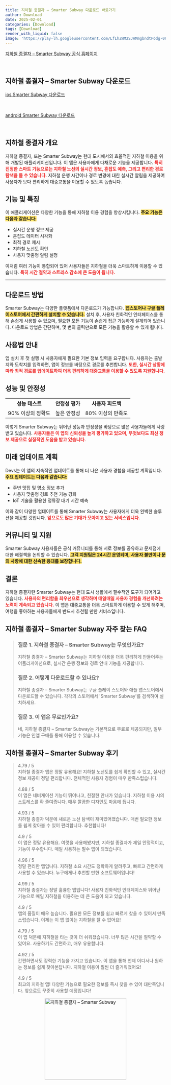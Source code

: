 ```yaml
---
title: 지하철 종결자 – Smarter Subway 다운로드 바로가기
author: Download
date: 2025-02-01
categories: [Download]
tags: [Download]
render_with_liquid: false
image: 'https://play-lh.googleusercontent.com/LfLhZWM2SJAMmgbndtPodg-09CvX_L58AjnrFX0ZDpE7zPNxjS8A0hhJ6XwL_vo4cg=s256-rw'
---
```

<p><a class='click-button' title='지하철 종결자 – Smarter Subway' href='https://apps.microsoft.com/detail/9nblgggz602n?hl=ko-KR&gl=KR' rel='nofollow'>지하철 종결자 – Smarter Subway 공식 홈페이지</a></p><br>
<h2 id='지하철 종결자 – Smarter Subway_다운로드'>지하철 종결자 – Smarter Subway 다운로드</h2>
<p><a class="click-button ios" title="Smarter Subway 다운로드" href="https://apps.apple.com/kr/app/%EC%A7%80%ED%95%98%EC%B2%A0-%EC%A2%85%EA%B2%B0%EC%9E%90-smarter-subway/id580488128" rel="nofollow">ios Smarter Subway 다운로드</a></p><br>
<p><a class="click-button android" title="Smarter Subway 다운로드" href="https://play.google.comhttps://play.google.com/store/apps/details?id=teamDoppelGanger.SmarterSubway" rel="nofollow">android Smarter Subway 다운로드</a></p><br>


<h2 id='지하철 종결자 개요'>지하철 종결자 개요</h2>

<p>지하철 종결자, 또는 Smarter Subway는 현대 도시에서의 효율적인 지하철 이용을 위해 개발된 애플리케이션입니다. 이 앱은 사용자에게 다채로운 기능을 제공합니다. <b><span style="color: #ee2323;">특히 진정한 스마트 기능으로는 지하철 노선의 실시간 정보, 혼잡도 예측, 그리고 편리한 경로 탐색을 들 수 있습니다.</span></b> 지하철 운행 시간이나 경로 변경에 대한 실시간 알림을 제공하여 사용자가 보다 편리하게 대중교통을 이용할 수 있도록 돕습니다.</p>

<h2 id='기능 및 특징'>기능 및 특징</h2>

<p>이 애플리케이션은 다양한 기능을 통해 지하철 이용 경험을 향상시킵니다. <b><span style="background-color: #ffe066;">주요 기능은 다음과 같습니다:</span></b></p>

<ul>
    <li>실시간 운행 정보 제공</li>
    <li>혼잡도 데이터 시각화</li>
    <li>최적 경로 제시</li>
    <li>지하철 노선도 확인</li>
    <li>사용자 맞춤형 알림 설정</li>
</ul>

<p>이처럼 여러 기능이 통합되어 있어 사용자들은 지하철을 더욱 스마트하게 이용할 수 있습니다. <b><span style="color: #ee2323;">특히 시간 절약과 스트레스 감소에 큰 도움이 됩니다.</span></b></p>

<hr />

<h2 id='다운로드 방법'>다운로드 방법</h2>

<p>Smarter Subway는 다양한 플랫폼에서 다운로드가 가능합니다. <b><span style="background-color: #ffe066;">앱스토어나 구글 플레이스토어에서 간편하게 설치할 수 있습니다.</span></b> 설치 후, 사용자 친화적인 인터페이스를 통해 손쉽게 사용할 수 있으며, 필요한 모든 기능이 손쉽게 접근 가능하게 설계되어 있습니다. 다운로드 방법은 간단하며, 몇 번의 클릭만으로 모든 기능을 활용할 수 있게 됩니다.</p>

<h2 id='사용법 안내'>사용법 안내</h2>

<p>앱 설치 후 첫 실행 시 사용자에게 필요한 기본 정보 입력을 요구합니다. 사용자는 출발지와 도착지를 입력하면, 앱이 정보를 바탕으로 경로를 추천합니다. <b><span style="color: #ee2323;">또한, 실시간 상황에 따라 최적 경로를 업데이트하여 더욱 편리하게 대중교통을 이용할 수 있도록 지원합니다.</span></b></p>

<h2 id='성능 및 안정성'>성능 및 안정성</h2>

<table>
    <tr>
        <td style="text-align: center; height: 17px;"><b>성능 테스트</b></td>
        <td style="text-align: center; height: 17px;"><b>안정성 평가</b></td>
        <td style="text-align: center; height: 17px;"><b>사용자 피드백</b></td>
    </tr>
    <tr>
        <td style="text-align: center; height: 17px;">90% 이상의 정확도</td>
        <td style="text-align: center; height: 17px;">높은 안정성</td>
        <td style="text-align: center; height: 17px;">80% 이상의 만족도</td>
    </tr>
</table>

<p>이렇게 Smarter Subway는 뛰어난 성능과 안정성을 바탕으로 많은 사용자들에게 사랑받고 있습니다. <b><span style="color: #ee2323;">사용자들은 이 앱의 신뢰성을 높게 평가하고 있으며, 무엇보다도 최신 정보 제공으로 실질적인 도움을 받고 있습니다.</span></b></p>

<h2 id='미래 업데이트 계획'>미래 업데이트 계획</h2>

<p>Devs는 이 앱의 지속적인 업데이트를 통해 더 나은 사용자 경험을 제공할 계획입니다. <b><span style="background-color: #ffe066;">주요 업데이트는 다음과 같습니다:</span></b></p>

<ul>
    <li>주변 맛집 및 명소 정보 추가</li>
    <li>사용자 맞춤형 경로 추천 기능 강화</li>
    <li>IoT 기술을 활용한 정류장 대기 시간 예측</li>
</ul>

<p>이와 같이 다양한 업데이트를 통해 Smarter Subway는 사용자에게 더욱 완벽한 솔루션을 제공할 것입니다. <b><span style="color: #ee2323;">앞으로도 많은 기대가 모아지고 있는 서비스입니다.</span></b></p>

<h2 id='커뮤니티 및 지원'>커뮤니티 및 지원</h2>

<p>Smarter Subway 사용자들은 공식 커뮤니티를 통해 서로 정보를 공유하고 문제점에 대한 해결책을 논의할 수 있습니다. <b><span style="background-color: #ffe066;">고객 지원팀은 24시간 운영되며, 사용자 불만이나 문의 사항에 대한 신속한 응대를 보장합니다.</span></b></p>

<h2 id='결론'>결론</h2>

<p>지하철 종결자란 Smarter Subway는 현대 도시 생활에서 필수적인 도구가 되어가고 있습니다. <b><span style="color: #ee2323;">사용자의 편리함을 최우선으로 생각하며 매일매일 사용자 경험을 개선하려는 노력이 계속되고 있습니다.</span></b> 이 앱은 대중교통을 더욱 스마트하게 이용할 수 있게 해주며, 여행을 좋아하는 사용자들에게 반드시 추천될 만한 서비스입니다.</p>


<h2 id='지하철 종결자 – Smarter Subway_자주_찾는_FAQ'>지하철 종결자 – Smarter Subway 자주 찾는 FAQ</h2>
<div itemscope="" itemtype="https://schema.org/FAQPage"> <blockquote> <div itemscope="" itemprop="mainEntity" itemtype="https://schema.org/Question"> <h3 itemprop="name">질문 1. 지하철 종결자 – Smarter Subway는 무엇인가요?</h3> <div itemscope="" itemprop="acceptedAnswer" itemtype="https://schema.org/Answer"> <span itemprop="text"> <p>지하철 종결자 – Smarter Subway는 지하철 이용을 더욱 편리하게 만들어주는 어플리케이션으로, 실시간 운행 정보와 경로 안내 기능을 제공합니다.</p> </span> </div> </div> <div itemscope="" itemprop="mainEntity" itemtype="https://schema.org/Question"> <h3 itemprop="name">질문 2. 어떻게 다운로드할 수 있나요?</h3> <div itemscope="" itemprop="acceptedAnswer" itemtype="https://schema.org/Answer"> <span itemprop="text"> <p>지하철 종결자 – Smarter Subway는 구글 플레이 스토어와 애플 앱스토어에서 다운로드할 수 있습니다. 각각의 스토어에서 'Smarter Subway'를 검색하여 설치하세요.</p> </span> </div> </div> <div itemscope="" itemprop="mainEntity" itemtype="https://schema.org/Question"> <h3 itemprop="name">질문 3. 이 앱은 무료인가요?</h3> <div itemscope="" itemprop="acceptedAnswer" itemtype="https://schema.org/Answer"> <span itemprop="text"> <p>네, 지하철 종결자 – Smarter Subway는 기본적으로 무료로 제공되지만, 일부 기능은 인앱 구매를 통해 이용할 수 있습니다.</p> </span> </div> </div> </blockquote> </div>
<h2 id='지하철 종결자 – Smarter Subway_후기'>지하철 종결자 – Smarter Subway 후기</h2>
<div itemscope itemtype="https://schema.org/Product">
  <blockquote>
  <div itemprop="review" itemscope itemtype="https://schema.org/Review">
      <div itemprop="reviewRating" itemscope itemtype="https://schema.org/Rating"> <span itemprop="ratingValue">4.79</span> / <span itemprop="bestRating">5</span> </div>
      <span itemprop="reviewBody">지하철 종결자 앱은 정말 유용해요! 지하철 노선도를 쉽게 확인할 수 있고, 실시간 정보 제공이 정말 편리합니다. 전체적인 사용자 경험이 매우 만족스럽습니다.</span>
  </div>
  <br>
  <div itemprop="review" itemscope itemtype="https://schema.org/Review">
      <div itemprop="reviewRating" itemscope itemtype="https://schema.org/Rating"> <span itemprop="ratingValue">4.88</span> / <span itemprop="bestRating">5</span> </div>
      <span itemprop="reviewBody">이 앱은 네비게이션 기능이 뛰어나고, 친절한 안내가 있습니다. 지하철 이용 시의 스트레스를 확 줄여줍니다. 매우 깔끔한 디자인도 마음에 듭니다.</span>
  </div>
  <br>
  <div itemprop="review" itemscope itemtype="https://schema.org/Review">
      <div itemprop="reviewRating" itemscope itemtype="https://schema.org/Rating"> <span itemprop="ratingValue">4.93</span> / <span itemprop="bestRating">5</span> </div>
      <span itemprop="reviewBody">지하철 종결자 덕분에 새로운 노선 탐색이 재미있어졌습니다. 매번 필요한 정보를 쉽게 찾아볼 수 있어 편리합니다. 추천합니다!</span>
  </div>
  <br>
  <div itemprop="review" itemscope itemtype="https://schema.org/Review">
      <div itemprop="reviewRating" itemscope itemtype="https://schema.org/Rating"> <span itemprop="ratingValue">4.9</span> / <span itemprop="bestRating">5</span> </div>
      <span itemprop="reviewBody">이 앱은 정말 유용해요. 여럿을 사용해봤지만, 지하철 종결자가 제일 안정적이고, 기능이 우수합니다. 매일 사용하는 필수 앱이 되었습니다.</span>
  </div>
  <br>
  <div itemprop="review" itemscope itemtype="https://schema.org/Review">
      <div itemprop="reviewRating" itemscope itemtype="https://schema.org/Rating"> <span itemprop="ratingValue">4.96</span> / <span itemprop="bestRating">5</span> </div>
      <span itemprop="reviewBody">정말 편리한 앱입니다. 지하철 소요 시간도 정확하게 알려주고, 빠르고 간편하게 사용할 수 있습니다. 누구에게나 추천할 만한 소프트웨어입니다!</span>
  </div>
  <br>
  <div itemprop="review" itemscope itemtype="https://schema.org/Review">
      <div itemprop="reviewRating" itemscope itemtype="https://schema.org/Rating"> <span itemprop="ratingValue">4.99</span> / <span itemprop="bestRating">5</span> </div>
      <span itemprop="reviewBody">지하철 종결자는 정말 훌륭한 앱입니다! 사용자 친화적인 인터페이스와 뛰어난 기능으로 매일 지하철을 이용하는 데 큰 도움이 되고 있습니다.</span>
  </div>
  <br>
  <div itemprop="review" itemscope itemtype="https://schema.org/Review">
      <div itemprop="reviewRating" itemscope itemtype="https://schema.org/Rating"> <span itemprop="ratingValue">4.9</span> / <span itemprop="bestRating">5</span> </div>
      <span itemprop="reviewBody">앱의 품질이 매우 높습니다. 필요한 모든 정보를 쉽고 빠르게 찾을 수 있어서 만족스럽습니다. 이제는 이 앱 없이는 지하철을 탈 수 없어요!</span>
  </div>
  <br>
  <div itemprop="review" itemscope itemtype="https://schema.org/Review">
      <div itemprop="reviewRating" itemscope itemtype="https://schema.org/Rating"> <span itemprop="ratingValue">4.79</span> / <span itemprop="bestRating">5</span> </div>
      <span itemprop="reviewBody">이 앱 덕분에 지하철을 타는 것이 더 쉬워졌습니다. 너무 많은 시간을 절약할 수 있어요. 사용하기도 간편하고, 매우 유용합니다.</span>
  </div>
  <br>
  <div itemprop="review" itemscope itemtype="https://schema.org/Review">
      <div itemprop="reviewRating" itemscope itemtype="https://schema.org/Rating"> <span itemprop="ratingValue">4.92</span> / <span itemprop="bestRating">5</span> </div>
      <span itemprop="reviewBody">간편하면서도 강력한 기능을 가지고 있습니다. 이 앱을 통해 언제 어디서나 원하는 정보를 쉽게 찾아본답니다. 지하철 이용이 훨씬 더 즐거워졌어요!</span>
  </div>
  <br>
  <div itemprop="review" itemscope itemtype="https://schema.org/Review">
      <div itemprop="reviewRating" itemscope itemtype="https://schema.org/Rating"> <span itemprop="ratingValue">4.9</span> / <span itemprop="bestRating">5</span> </div>
      <span itemprop="reviewBody">최고의 지하철 앱! 다양한 기능으로 필요한 정보를 즉시 찾을 수 있어 대만족입니다. 앞으로도 꾸준히 사용할 예정입니다!</span>
  </div>
  </blockquote>
</div>
<figure class="image" style="display: flex; justify-content: center; align-items: center; margin: 0;"><img src="https://play-lh.googleusercontent.com/LfLhZWM2SJAMmgbndtPodg-09CvX_L58AjnrFX0ZDpE7zPNxjS8A0hhJ6XwL_vo4cg=s256-rw" alt="지하철 종결자 – Smarter Subway" width="256" height="256" style="max-width: 100%; height: auto;"></figure>